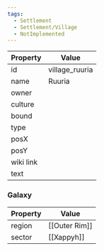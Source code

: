 ```yaml
---
tags:
  - Settlement
  - Settlement/Village
  - NotImplemented
---
```


| Property  | Value          |
| --------- | -------------- |
| id        | village_ruuria |
| name      | Ruuria         |
| owner     |                |
| culture   |                |
| bound     |                |
| type      |                |
| posX      |                |
| posY      |                |
| wiki link |                |
| text      |                |

### Galaxy
| Property | Value         |
| -------- | ------------- |
| region   | [[Outer Rim]] |
| sector   | [[Xappyh]]    |
